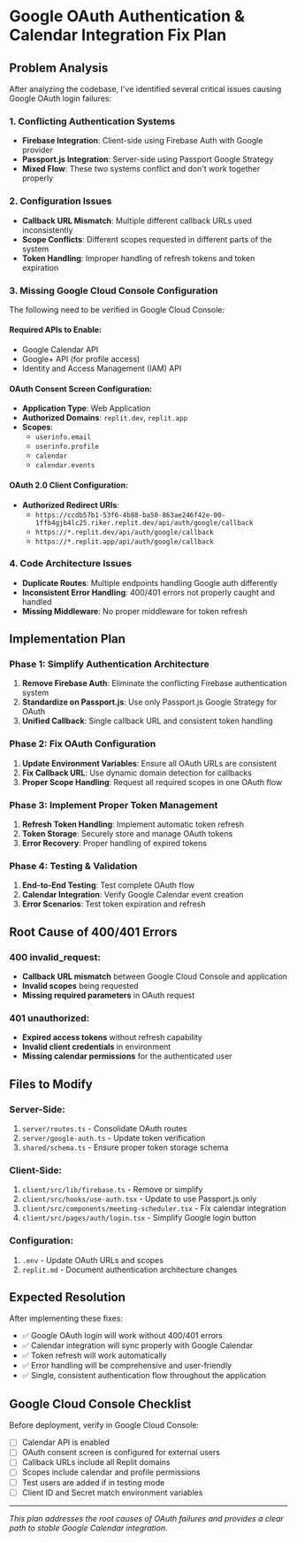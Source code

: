 # Google OAuth Authentication & Calendar Integration Fix Plan

## Problem Analysis

After analyzing the codebase, I've identified several critical issues causing Google OAuth login failures:

### 1. **Conflicting Authentication Systems**
- **Firebase Integration**: Client-side using Firebase Auth with Google provider
- **Passport.js Integration**: Server-side using Passport Google Strategy
- **Mixed Flow**: These two systems conflict and don't work together properly

### 2. **Configuration Issues**
- **Callback URL Mismatch**: Multiple different callback URLs used inconsistently
- **Scope Conflicts**: Different scopes requested in different parts of the system
- **Token Handling**: Improper handling of refresh tokens and token expiration

### 3. **Missing Google Cloud Console Configuration**
The following need to be verified in Google Cloud Console:

#### Required APIs to Enable:
- Google Calendar API
- Google+ API (for profile access)
- Identity and Access Management (IAM) API

#### OAuth Consent Screen Configuration:
- **Application Type**: Web Application
- **Authorized Domains**: `replit.dev`, `replit.app`
- **Scopes**: 
  - `userinfo.email`
  - `userinfo.profile`
  - `calendar`
  - `calendar.events`

#### OAuth 2.0 Client Configuration:
- **Authorized Redirect URIs**:
  - `https://ccdb57b1-53f6-4b88-ba50-863ae246f42e-00-1ffb4gjb4lc25.riker.replit.dev/api/auth/google/callback`
  - `https://*.replit.dev/api/auth/google/callback`
  - `https://*.replit.app/api/auth/google/callback`

### 4. **Code Architecture Issues**
- **Duplicate Routes**: Multiple endpoints handling Google auth differently
- **Inconsistent Error Handling**: 400/401 errors not properly caught and handled
- **Missing Middleware**: No proper middleware for token refresh

## Implementation Plan

### Phase 1: Simplify Authentication Architecture
1. **Remove Firebase Auth**: Eliminate the conflicting Firebase authentication system
2. **Standardize on Passport.js**: Use only Passport.js Google Strategy for OAuth
3. **Unified Callback**: Single callback URL and consistent token handling

### Phase 2: Fix OAuth Configuration
1. **Update Environment Variables**: Ensure all OAuth URLs are consistent
2. **Fix Callback URL**: Use dynamic domain detection for callbacks
3. **Proper Scope Handling**: Request all required scopes in one OAuth flow

### Phase 3: Implement Proper Token Management
1. **Refresh Token Handling**: Implement automatic token refresh
2. **Token Storage**: Securely store and manage OAuth tokens
3. **Error Recovery**: Proper handling of expired tokens

### Phase 4: Testing & Validation
1. **End-to-End Testing**: Test complete OAuth flow
2. **Calendar Integration**: Verify Google Calendar event creation
3. **Error Scenarios**: Test token expiration and refresh

## Root Cause of 400/401 Errors

### 400 invalid_request:
- **Callback URL mismatch** between Google Cloud Console and application
- **Invalid scopes** being requested
- **Missing required parameters** in OAuth request

### 401 unauthorized:
- **Expired access tokens** without refresh capability
- **Invalid client credentials** in environment
- **Missing calendar permissions** for the authenticated user

## Files to Modify

### Server-Side:
1. `server/routes.ts` - Consolidate OAuth routes
2. `server/google-auth.ts` - Update token verification
3. `shared/schema.ts` - Ensure proper token storage schema

### Client-Side:
1. `client/src/lib/firebase.ts` - Remove or simplify
2. `client/src/hooks/use-auth.tsx` - Update to use Passport.js only
3. `client/src/components/meeting-scheduler.tsx` - Fix calendar integration
4. `client/src/pages/auth/login.tsx` - Simplify Google login button

### Configuration:
1. `.env` - Update OAuth URLs and scopes
2. `replit.md` - Document authentication architecture changes

## Expected Resolution

After implementing these fixes:
- ✅ Google OAuth login will work without 400/401 errors
- ✅ Calendar integration will sync properly with Google Calendar
- ✅ Token refresh will work automatically
- ✅ Error handling will be comprehensive and user-friendly
- ✅ Single, consistent authentication flow throughout the application

## Google Cloud Console Checklist

Before deployment, verify in Google Cloud Console:
- [ ] Calendar API is enabled
- [ ] OAuth consent screen is configured for external users
- [ ] Callback URLs include all Replit domains
- [ ] Scopes include calendar and profile permissions
- [ ] Test users are added if in testing mode
- [ ] Client ID and Secret match environment variables

---

*This plan addresses the root causes of OAuth failures and provides a clear path to stable Google Calendar integration.*